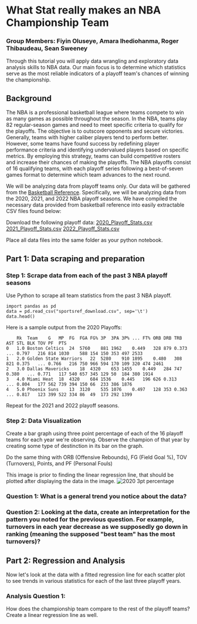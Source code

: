 # What Stat really makes an NBA Championship Team
### Group Members: Fiyin Oluseye, Amara Ihediohanma, Roger Thibaudeau, Sean Sweeney

Through this tutorial you will apply data wrangling and exploratory data analysis skills to NBA data.
Our main focus is to determine which statistics serve as the most reliable indicators of a playoff team's chances of winning the championship.

## Background
The NBA is a professional basketball league where teams compete to win as many games as possible throughout the season. In the NBA, teams play 82 regular-season games and need to meet specific criteria to qualify for the playoffs. The objective is to outscore opponents and secure victories. Generally, teams with higher caliber players tend to perform better. However, some teams have found success by redefining player performance criteria and identifying undervalued players based on specific metrics. By employing this strategy, teams can build competitive rosters and increase their chances of making the playoffs. The NBA playoffs consist of 16 qualifying teams, with each playoff series following a best-of-seven games format to determine which team advances to the next round.

We will be analyzing data from playoff teams only. Our data will be gathered from the [Basketball Reference]([url](https://www.basketball-reference.com/leagues/)). Specifically, we will be analyzing data from the 2020, 2021, and 2022 NBA playoff seasons. We have compiled the necessary data provided from basketball reference into easily extractable CSV files found below:


Download the following playoff data:
[2020_Playoff_Stats.csv](https://github.com/foluse/UMD/files/11448895/2020_Playoff_Stats.csv)
[2021_Playoff_Stats.csv](https://github.com/foluse/UMD/files/11448896/2021_Playoff_Stats.csv)
[2022_Playoff_Stats.csv](https://github.com/foluse/UMD/files/11448897/2022_Playoff_Stats.csv)

Place all data files into the same folder as your python notebook.

## Part 1: Data scraping and preparation
### Step 1: Scrape data from each of the past 3 NBA playoff seasons
Use Python to scrape all team statistics from the past 3 NBA playoff.

```
import pandas as pd
data = pd.read_csv("sportsref_download.csv", sep='\t')
data.head()
```
Here is a sample output from the 2020 Playoffs:
```
	Rk	Team	G	MP	FG	FGA	FG%	3P	3PA	3P%	...	FT%	ORB	DRB	TRB	AST	STL	BLK	TOV	PF	PTS
0	1.0	Boston Celtics	24	5760	881	1962	0.449	328	879	0.373	...	0.797	216	814	1030	588	154	150	353	497	2533
1	2.0	Golden State Warriors	22	5280	910	1895	0.480	308	821	0.375	...	0.766	216	750	966	594	170	109	320	474	2461
2	3.0	Dallas Mavericks	18	4320	653	1455	0.449	284	747	0.380	...	0.771	117	540	657	345	129	50	184	380	1914
3	4.0	Miami Heat	18	4320	684	1536	0.445	196	626	0.313	...	0.804	177	562	739	394	150	66	233	386	1876
4	5.0	Phoenix Suns	13	3120	535	1076	0.497	128	353	0.363	...	0.817	123	399	522	334	86	49	173	292	1399
```

Repeat for the 2021 and 2022 playoff seasons.

### Step 2: Data Visualization
Create a bar graph using three point percentage of each of the 16 playoff teams for each year we're observing. Observe the champion of that year by creating some type of destinction in its bar on the graph. 

Do the same thing with ORB (Offensive Rebounds), FG (Field Goal %), TOV (Turnovers), Points, and PF (Personal Fouls)

This image is prior to finding the linear regression line, that should be plotted after displaying the data in the image. 
![2020 3pt percentage](https://github.com/foluse/UMD/assets/76791730/7c9c4dd4-fff0-4d5c-90d0-2e58f80fb47d)

### Question 1: What is a general trend you notice about the data?
### Question 2: Looking at the data, create an interpretation for the pattern you noted for the previous question. For example, turnovers in each year decrease as we supposedly go down in ranking (meaning the supposed "best team" has the most turnovers)?

## Part 2: Regression and Analysis
Now let's look at the data with a fitted regression line for each scatter plot to see trends in various statistics for each of the last three playoff years.

### Analysis Question 1:
How does the championship team compare to the rest of the playoff teams? Create a linear regression line as well.


